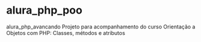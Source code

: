 # alura_php_poo
alura_php_avancando Projeto para acompanhamento do curso 
Orientação a Objetos com PHP: Classes, métodos e atributos
